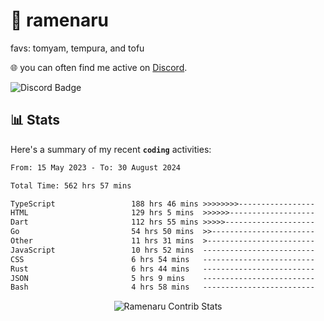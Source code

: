 # 🍜 ramenaru
favs: tomyam, tempura, and tofu

🌐 you can often find me active on [Discord](https://discordapp.com/users/503291004200157185).

![Discord Badge](https://dcbadge.vercel.app/api/shield/503291004200157185)

## 📊 Stats

Here's a summary of my recent **`coding`** activities:

<!--START_SECTION:waka-->

```txt
From: 15 May 2023 - To: 30 August 2024

Total Time: 562 hrs 57 mins

TypeScript                 188 hrs 46 mins >>>>>>>>-----------------   33.53 %
HTML                       129 hrs 5 mins  >>>>>>-------------------   22.93 %
Dart                       112 hrs 55 mins >>>>>--------------------   20.06 %
Go                         54 hrs 50 mins  >>-----------------------   09.74 %
Other                      11 hrs 31 mins  >------------------------   02.05 %
JavaScript                 10 hrs 52 mins  -------------------------   01.93 %
CSS                        6 hrs 54 mins   -------------------------   01.23 %
Rust                       6 hrs 44 mins   -------------------------   01.20 %
JSON                       5 hrs 9 mins    -------------------------   00.92 %
Bash                       4 hrs 58 mins   -------------------------   00.88 %
```

<!--END_SECTION:waka-->

<div style="text-align: center;">
   <img align="center" src="https://github-readme-streak-stats.herokuapp.com/?user=Ramenaru&theme=dark&card_width=520" alt="Ramenaru Contrib Stats" />
</div>


